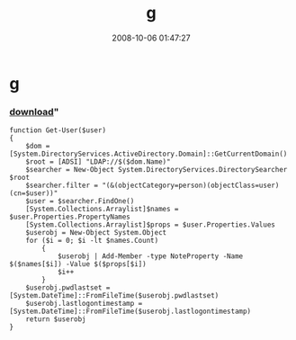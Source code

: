 ﻿---
pid:            627
parent:         0
children:       
poster:         Jonathan Walz
title:          g
date:           2008-10-06 01:47:27
format:         posh
---

# g

### [download](627.ps1)"



```posh
function Get-User($user)
{
	$dom = [System.DirectoryServices.ActiveDirectory.Domain]::GetCurrentDomain() 
	$root = [ADSI] "LDAP://$($dom.Name)"
	$searcher = New-Object System.DirectoryServices.DirectorySearcher $root
	$searcher.filter = "(&(objectCategory=person)(objectClass=user)(cn=$user))"
	$user = $searcher.FindOne()
	[System.Collections.Arraylist]$names = $user.Properties.PropertyNames
	[System.Collections.Arraylist]$props = $user.Properties.Values
	$userobj = New-Object System.Object
	for ($i = 0; $i -lt $names.Count)
		{
			$userobj | Add-Member -type NoteProperty -Name $($names[$i]) -Value $($props[$i])
			$i++
		}
	$userobj.pwdlastset = [System.DateTime]::FromFileTime($userobj.pwdlastset)
	$userobj.lastlogontimestamp = [System.DateTime]::FromFileTime($userobj.lastlogontimestamp)
	return $userobj
}
```
